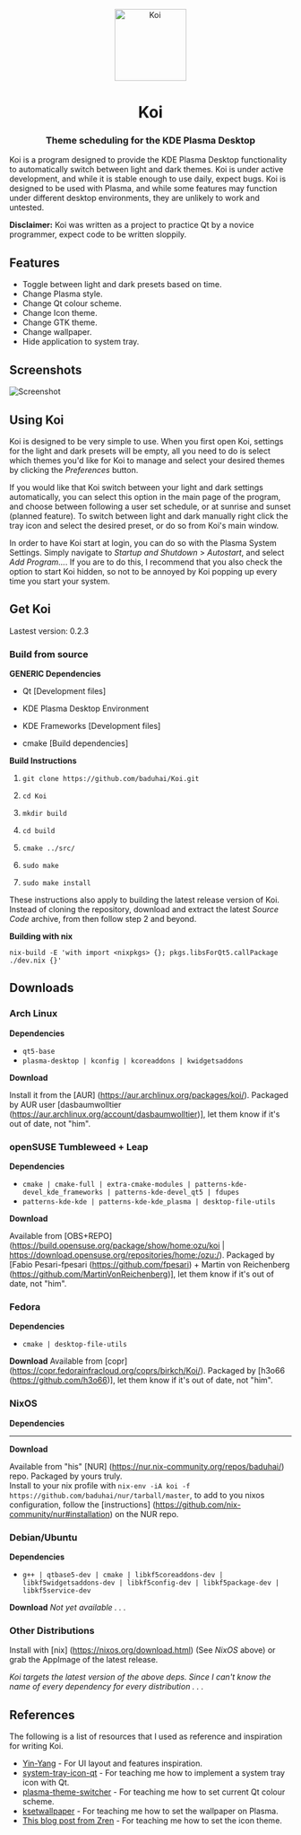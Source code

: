 <p align="center"><img src="src/resources/icons/koi.svg" alt="Koi" width="128" height="128"></p>

<h1 align="center">Koi</h1> 

<h3 align="center">Theme scheduling for the KDE Plasma Desktop</h3>

Koi is a program designed to provide the KDE Plasma Desktop functionality to automatically switch between light and dark themes. Koi is under active development, and while it is stable enough to use daily, expect bugs. Koi is designed to be used with Plasma, and while some features may function under different desktop environments, they are unlikely to work and untested.

**Disclaimer:** Koi was written as a project to practice Qt by a novice programmer,  expect code to be written sloppily.

## Features

- Toggle between light and dark presets based on time.
- Change Plasma style.
- Change Qt colour scheme.
- Change Icon theme.
- Change GTK theme.
- Change wallpaper.
- Hide application to system tray.

## Screenshots

![Screenshot](screenshot.png)

## Using Koi

Koi is designed to be very simple to use. When you first open Koi, settings for the light and dark presets will be empty, all you need to do is select which themes you'd like for Koi to manage and select your desired themes by clicking the *Preferences* button. 

If you would like that Koi switch between your light and dark settings automatically, you can select this option in the main page of the program, and choose between following a user set schedule, or at sunrise and sunset (planned feature). To switch between light and dark manually right click the tray icon and select the desired preset, or do so from Koi's main window.

In order to have Koi start at login, you can do so with the Plasma System Settings. Simply navigate to *Startup and Shutdown* > *Autostart*, and select *Add Program...*. If you are to do this, I recommend that you also check the option to start Koi hidden, so not to be annoyed by Koi popping up every time you start your system.

## Get Koi

Lastest version: 0.2.3

### Build from source

**GENERIC Dependencies**

- Qt [Development files]

- KDE Plasma Desktop Environment

- KDE Frameworks [Development files]

- cmake [Build dependencies]

**Build Instructions**

1. `git clone https://github.com/baduhai/Koi.git`

2. `cd Koi`

3. `mkdir build`

4. `cd build`

5. `cmake ../src/`

6. `sudo make`

7. `sudo make install`

These instructions also apply to building the latest release version of Koi. Instead of cloning the repository, download and extract the latest *Source Code* archive, from then follow step 2 and beyond.

**Building with nix**

`nix-build -E 'with import <nixpkgs> {}; pkgs.libsForQt5.callPackage ./dev.nix {}'`

## Downloads

### Arch Linux

**Dependencies**
- `qt5-base`
- `plasma-desktop | kconfig | kcoreaddons | kwidgetsaddons`

**Download**

Install it from the [AUR] (https://aur.archlinux.org/packages/koi/). Packaged by AUR user [dasbaumwolltier (https://aur.archlinux.org/account/dasbaumwolltier)], let them know if it's out of date, not "him".

### openSUSE Tumbleweed + Leap

**Dependencies**

- `cmake | cmake-full | extra-cmake-modules | patterns-kde-devel_kde_frameworks | patterns-kde-devel_qt5 | fdupes`
- `patterns-kde-kde | patterns-kde-kde_plasma | desktop-file-utils`

**Download**

Available from [OBS+REPO] (https://build.opensuse.org/package/show/home:ozu/koi | https://download.opensuse.org/repositories/home:/ozu:/). Packaged by [Fabio Pesari-fpesari (https://github.com/fpesari) + Martin von Reichenberg (https://github.com/MartinVonReichenberg)], let them know if it's out of date, not "him".

### Fedora

**Dependencies**
- `cmake | desktop-file-utils`

**Download**
Available from [copr] (https://copr.fedorainfracloud.org/coprs/birkch/Koi/). Packaged by [h3o66 (https://github.com/h3o66)], let them know if it's out of date, not "him".

### NixOS

**Dependencies**
- ----

**Download**

Available from "his" [NUR] (https://nur.nix-community.org/repos/baduhai/) repo. Packaged by yours truly.  
Install to your nix profile with `nix-env -iA koi -f https://github.com/baduhai/nur/tarball/master`, to add to you nixos configuration, follow the [instructions] (https://github.com/nix-community/nur#installation) on the NUR repo.

### Debian/Ubuntu

**Dependencies**
- `g++ | qtbase5-dev | cmake | libkf5coreaddons-dev | libkf5widgetsaddons-dev | libkf5config-dev | libkf5package-dev | libkf5service-dev`

**Download**
_Not yet available . . ._

### Other Distributions

Install with [nix] (https://nixos.org/download.html) (See *NixOS* above) or grab the AppImage of the latest release.

_Koi targets the latest version of the above deps. Since I can't know the name of every dependency for every distribution . . ._


## References

The following is a list of resources that I used as reference and inspiration for writing Koi.

- [Yin-Yang](https://github.com/daehruoydeef/Yin-Yang) - For UI layout and features inspiration.
- [system-tray-icon-qt](https://github.com/C0D1UM/system-tray-icon-qt) - For teaching me how to implement a system tray icon with Qt.
- [plasma-theme-switcher](https://github.com/maldoinc/plasma-theme-switcher) - For teaching me how to set current Qt colour scheme.
- [ksetwallpaper](https://github.com/pashazz/ksetwallpaper) - For teaching me how to set the wallpaper on Plasma.
- [This blog post from Zren](https://zren.github.io/2020/04/28/how-to-change-plasma-icon-theme-in-the-terminal) - For teaching me how to set the icon theme.
